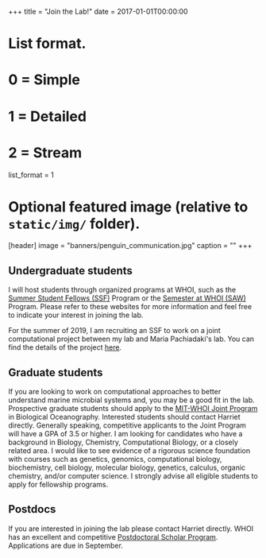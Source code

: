 +++
title = "Join the Lab!"
date = 2017-01-01T00:00:00

# List format.
#   0 = Simple
#   1 = Detailed
#   2 = Stream
list_format = 1

# Optional featured image (relative to `static/img/` folder).
[header]
image = "banners/penguin_communication.jpg"
caption = ""
+++

## Undergraduate students

I will host students through organized programs at WHOI, such as the [Summer Student Fellows (SSF)](https://www.whoi.edu/main/summer-student-fellowship) Program or the [Semester at WHOI (SAW)](http://www.whoi.edu/semester-at-whoi/) Program. Please refer to these websites for more information and feel free to indicate your interest in joining the lab.

For the summer of 2019, I am recruiting an SSF to work on a joint computational project between my lab and Maria Pachiadaki's lab. You can find the details of the project [here](http://www.whoi.edu/page.do?pid=149016&tid=7342&cid=272129).

## Graduate students

If you are looking to work on computational approaches to better understand marine microbial systems and, you may be a good fit in the lab. Prospective graduate students should apply to the [MIT-WHOI Joint Program](http://mit.whoi.edu/) in Biological Oceanography. Interested students should contact Harriet directly. Generally speaking, competitive applicants to the Joint Program will have a GPA of 3.5 or higher. I am looking for candidates who have a background in Biology, Chemistry, Computational Biology, or a closely related area. I would like to see evidence of a rigorous science foundation with courses such as genetics, genomics, computational biology, biochemistry, cell biology, molecular biology, genetics, calculus, organic chemistry, and/or computer science. I strongly advise all eligible students to apply for fellowship programs.

## Postdocs

If you are interested in joining the lab please contact Harriet directly. WHOI has an excellent and competitive [Postdoctoral Scholar Program](https://www.whoi.edu/page.do?pid=8021). Applications are due in September.
